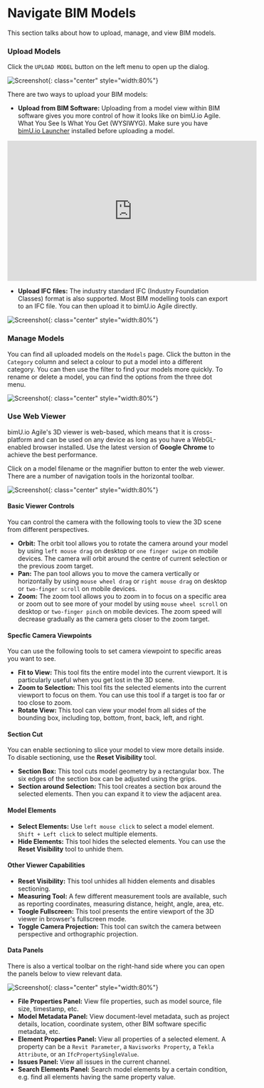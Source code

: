# Navigate BIM Models
This section talks about how to upload, manage, and view BIM models. 

### Upload Models
Click the ``UPLOAD MODEL`` button on the left menu to open up the dialog.

![Screenshot](../images/checkversion.png){: class="center" style="width:80%"}

There are two ways to upload your BIM models:

- **Upload from BIM Software:** Uploading from a model view within BIM software gives you more control of how it looks like on bimU.io Agile. What You See Is What You Get (WYSIWYG). Make sure you have [bimU.io Launcher](/upload-a-bim-model#install-bimuio-launcher) installed before uploading a model.

<iframe class="center" width="560" height="315" src="https://www.youtube.com/embed/10F3rJJzepw" frameborder="0" allow="accelerometer; autoplay; encrypted-media; gyroscope; picture-in-picture" allowfullscreen></iframe>

- **Upload IFC files:** The industry standard IFC (Industry Foundation Classes) format is also supported. Most BIM modelling tools can export to an IFC file. You can then upload it to bimU.io Agile directly.

![Screenshot](../images/checkversion.png){: class="center" style="width:80%"}

### Manage Models
You can find all uploaded models on the ``Models`` page. Click the button in the ``Category`` column and select a colour to put a model into a different category. You can then use the filter to find your models more quickly. To rename or delete a model, you can find the options from the three dot menu.

![Screenshot](../images/checkversion.png){: class="center" style="width:80%"}

### Use Web Viewer
bimU.io Agile's 3D viewer is web-based, which means that it is cross-platform and can be used on any device as long as you have a WebGL-enabled browser installed. Use the latest version of **Google Chrome** to achieve the best performance.

Click on a model filename or the magnifier button to enter the web viewer. There are a number of navigation tools in the horizontal toolbar.

![Screenshot](../images/checkversion.png){: class="center" style="width:80%"}

#### Basic Viewer Controls

You can control the camera with the following tools to view the 3D scene from different perspectives.

- **Orbit:** The orbit tool allows you to rotate the camera around your model by using `left mouse drag` on desktop or `one finger swipe` on mobile devices. The camera will orbit around the centre of current selection or the previous zoom target. 
- **Pan:** The pan tool allows you to move the camera vertically or horizontally by using `mouse wheel drag` or `right mouse drag` on desktop or `two-finger scroll` on mobile devices.
- **Zoom:** The zoom tool allows you to zoom in to focus on a specific area or zoom out to see more of your model by using `mouse wheel scroll` on desktop or `two-finger pinch` on mobile devices. The zoom speed will decrease gradually as the camera gets closer to the zoom target.

#### Specfic Camera Viewpoints

 You can use the following tools to set camera viewpoint to specific areas you want to see.

- **Fit to View:** This tool fits the entire model into the current viewport. It is particularly useful when you get lost in the 3D scene.
- **Zoom to Selection:** This tool fits the selected elements into the current viewport to focus on them. You can use this tool if a target is too far or too close to zoom.
- **Rotate View:** This tool can view your model from all sides of the bounding box, including top, bottom, front, back, left, and right.

#### Section Cut

You can enable sectioning to slice your model to view more details inside. To disable sectioning, use the **Reset Visibility** tool.

- **Section Box:** This tool cuts model geometry by a rectangular box. The six edges of the section box can be adjusted using the grips.
- **Section around Selection:** This tool creates a section box around the selected elements. Then you can expand it to view the adjacent area.

#### Model Elements

- **Select Elements:** Use `left mouse click` to select a model element. `Shift + Left click` to select multiple elements.
- **Hide Elements:** This tool hides the selected elements. You can use the **Reset Visibility** tool to unhide them.

#### Other Viewer Capabilities

- **Reset Visibility:** This tool unhides all hidden elements and disables sectioning.
- **Measuring Tool:** A few different measurement tools are available, such as reporting coordinates, measuring distance, height, angle, area, etc.
- **Toogle Fullscreen:** This tool presents the entire viewport of the 3D viewer in browser's fullscreen mode.
- **Toggle Camera Projection:** This tool can switch the camera between perspective and orthographic projection.

#### Data Panels
There is also a vertical toolbar on the right-hand side where you can open the panels below to view relevant data.

![Screenshot](../images/checkversion.png){: class="center" style="width:80%"}

- **File Properties Panel:** View file properties, such as model source, file size, timestamp, etc.
- **Model Metadata Panel:** View document-level metadata, such as project details, location, coordinate system, other BIM software specific metadata, etc.
- **Element Properties Panel:** View all properties of a selected element. A property can be a `Revit Parameter`, a `Navisworks Property`, a `Tekla Attribute`, or an `IfcPropertySingleValue`.
- **Issues Panel:** View all issues in the current channel.
- **Search Elements Panel:** Search model elements by a certain condition, e.g. find all elements having the same property value.